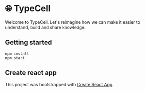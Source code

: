 # 🌐 TypeCell

Welcome to TypeCell. Let's reimagine how we can make it easier to understand, build and share knowledge.

## Getting started

    npm install
    npm start

## Create react app

This project was bootstrapped with [Create React App](https://github.com/facebook/create-react-app).
